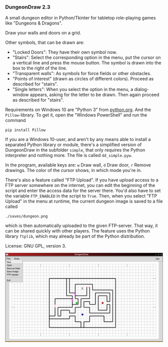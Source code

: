 ### DungeonDraw 2.3

A small dungeon editor in Python/Tkinter for tabletop role-playing games like "Dungeons & Dragons".

Draw your walls and doors on a grid.

Other symbols, that can be drawn are:
- "Locked Doors": They have their own symbol now.
- "Stairs": Select the corresponding option in the menu, put the cursor on a vertical line and press the mouse button. The symbol is drawn into the box to the right of the line.
- "Transparent walls": As symbols for force fields or other obstacles.
- "Points of interest" (drawn as circles of different colors). Proceed as described for "stairs".
- "Single letters": When you select the option in the menu, a dialog-window appears, asking for the letter to be drawn. Then again proceed as described for "stairs".

Requirements on Windows 10 are "Python 3" from [python.org](https://www.python.org/downloads/). And the `Pillow`-library. To get it, open the "Windows PowerShell" and run the command
```
pip install Pillow
```
If you are a Windows 10-user, and aren't by any means able to install a separated Python library or module, there's a simplified version of DungeonDraw in the subfolder `simple`, that only requires the Python interpreter and nothing more. The file is called `dd_simple.pyw`.

In the program, available keys are: `w` Draw wall, `d` Draw door, `r` Remove drawings. The color of the cursor shows, in which mode you're in.

There's also a feature called "FTP Upload". If you have upload access to a FTP server somewhere on the internet, you can edit the beginning of the script and enter the access data for the server there. You'd also have to set the variable `FTP_ENABLED` in the script to `True`. Then, when you select "FTP Upload" in the menu at runtime, the current dungeon image is saved to a file called
```
./saves/dungeon.png
```
which is then automatically uploaded to the given FTP-server. That way, it can be shared quickly with other players.
The feature uses the Python library `ftplib`, which may already be part of the Python distribution.

License: GNU GPL, version 3.

![DungeonDraw](https://github.com/hlubenow/DungeonDraw/blob/main/dungeondraw.png)
